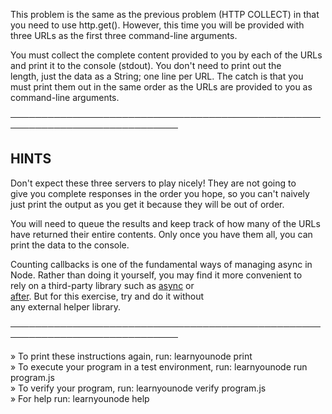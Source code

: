 This problem is the same as the previous problem (HTTP COLLECT) in that  
  you need to use http.get(). However, this time you will be provided with  
  three URLs as the first three command-line arguments.  
   
  You must collect the complete content provided to you by each of the URLs  
  and print it to the console (stdout). You don't need to print out the  
  length, just the data as a String; one line per URL. The catch is that you  
  must print them out in the same order as the URLs are provided to you as  
  command-line arguments.  
   
 ─────────────────────────────────────────────────────────────────────────────  
   
 ## HINTS  
   
  Don't expect these three servers to play nicely! They are not going to  
  give you complete responses in the order you hope, so you can't naively  
  just print the output as you get it because they will be out of order.  
   
  You will need to queue the results and keep track of how many of the URLs  
  have returned their entire contents. Only once you have them all, you can  
  print the data to the console.  
   
  Counting callbacks is one of the fundamental ways of managing async in  
  Node. Rather than doing it yourself, you may find it more convenient to  
  rely on a third-party library such as [async](http://npm.im/async) or  
  [after](http://npm.im/after). But for this exercise, try and do it without  
  any external helper library.  
   
 ─────────────────────────────────────────────────────────────────────────────  
   
   » To print these instructions again, run: learnyounode print                  
   » To execute your program in a test environment, run: learnyounode run                                                                            
     program.js                                                                  
   » To verify your program, run: learnyounode verify program.js                 
   » For help run: learnyounode help                                             
